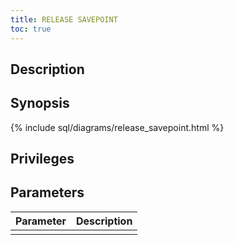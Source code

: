 ```yaml
---
title: RELEASE SAVEPOINT
toc: true
---
```


## Description
 
## Synopsis

{% include sql/diagrams/release_savepoint.html %}

## Privileges

## Parameters

| Parameter | Description |
|-----------|-------------|
|  |  |

